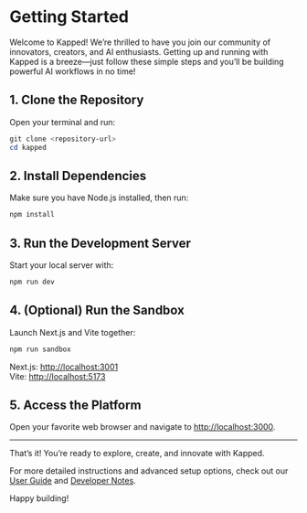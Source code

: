 # Getting Started

Welcome to Kapped! We’re thrilled to have you join our community of innovators, creators, and AI enthusiasts. Getting up and running with Kapped is a breeze—just follow these simple steps and you’ll be building powerful AI workflows in no time!

## 1. Clone the Repository

Open your terminal and run:

```powershell
git clone <repository-url>
cd kapped
```

## 2. Install Dependencies

Make sure you have Node.js installed, then run:

```powershell
npm install
```

## 3. Run the Development Server

Start your local server with:

```powershell
npm run dev
```

## 4. (Optional) Run the Sandbox

Launch Next.js and Vite together:

```bash
npm run sandbox
```

Next.js: [http://localhost:3001](http://localhost:3001)  
Vite: [http://localhost:5173](http://localhost:5173)

## 5. Access the Platform

Open your favorite web browser and navigate to [http://localhost:3000](http://localhost:3000).

---

That’s it! You’re ready to explore, create, and innovate with Kapped.

For more detailed instructions and advanced setup options, check out our [User Guide](user-guide.md) and [Developer Notes](dev-notes.md).

Happy building!
